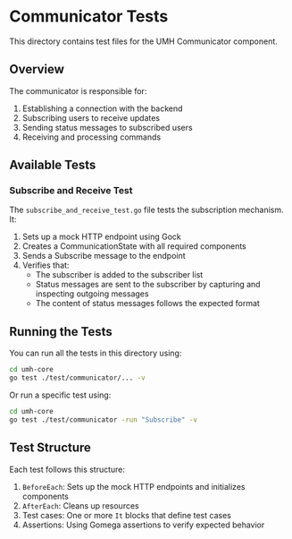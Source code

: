 # Communicator Tests

This directory contains test files for the UMH Communicator component.

## Overview

The communicator is responsible for:
1. Establishing a connection with the backend
2. Subscribing users to receive updates
3. Sending status messages to subscribed users
4. Receiving and processing commands

## Available Tests

### Subscribe and Receive Test

The `subscribe_and_receive_test.go` file tests the subscription mechanism. It:

1. Sets up a mock HTTP endpoint using Gock
2. Creates a CommunicationState with all required components
3. Sends a Subscribe message to the endpoint
4. Verifies that:
   - The subscriber is added to the subscriber list
   - Status messages are sent to the subscriber by capturing and inspecting outgoing messages
   - The content of status messages follows the expected format

## Running the Tests

You can run all the tests in this directory using:

```bash
cd umh-core
go test ./test/communicator/... -v
```

Or run a specific test using:

```bash
cd umh-core
go test ./test/communicator -run "Subscribe" -v
```

## Test Structure

Each test follows this structure:
1. `BeforeEach`: Sets up the mock HTTP endpoints and initializes components
2. `AfterEach`: Cleans up resources
3. Test cases: One or more `It` blocks that define test cases
4. Assertions: Using Gomega assertions to verify expected behavior 
